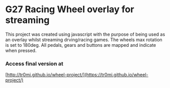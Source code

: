 # G27 Racing Wheel overlay for streaming

This project was created using javascript with the purpose of being used as an overlay whilst streaming drving/racing games. The wheels max rotation is set to 180deg. All pedals, gears and buttons are mapped and indicate when pressed.

### Access final version at
[http://tr0mi.github.io/wheel-project/](https://tr0mi.github.io/wheel-project/)


